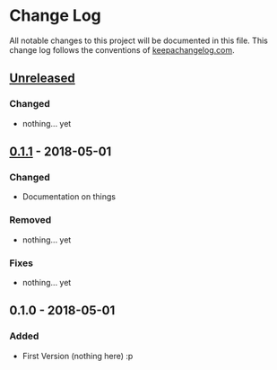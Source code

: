 # Change Log
All notable changes to this project will be documented in this file. This change log follows the conventions of [keepachangelog.com](http://keepachangelog.com/).

## [Unreleased]
### Changed
- nothing... yet

## [0.1.1] - 2018-05-01
### Changed
- Documentation on things

### Removed
- nothing... yet

### Fixes
- nothing... yet

## 0.1.0 - 2018-05-01
### Added
- First Version (nothing here) :p

[Unreleased]: https://github.com/your-name/supersix/compare/0.1.1...HEAD
[0.1.1]: https://github.com/your-name/supersix/compare/0.1.0...0.1.1
